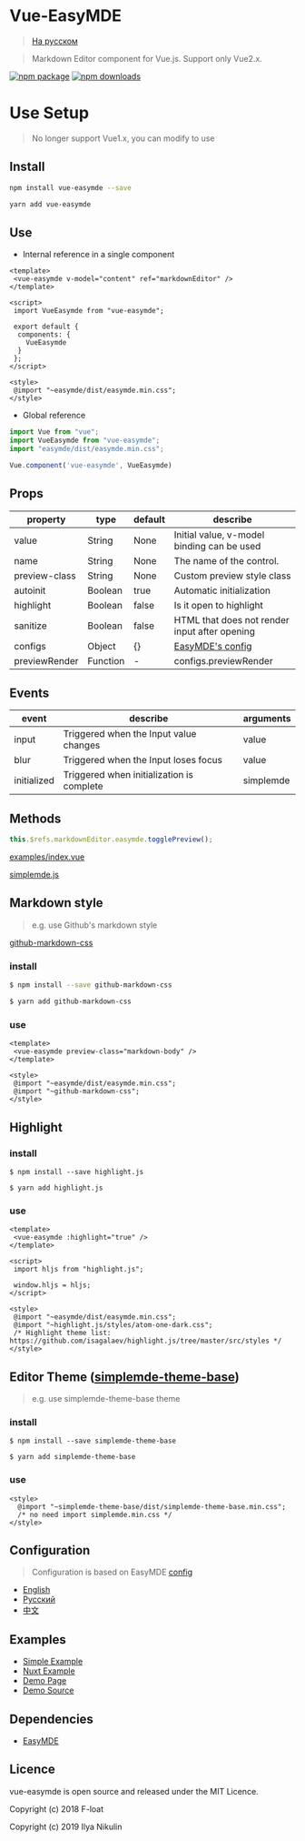# Vue-EasyMDE

>[На русском](README.ru.md)

> Markdown Editor component for Vue.js. Support only Vue2.x.

[![npm package](https://img.shields.io/npm/v/vue-easymde.svg)](https://npmjs.org/package/vue-easymde)
[![npm downloads](http://img.shields.io/npm/dm/vue-easymde.svg)](https://npmjs.org/package/vue-easymde)

# Use Setup

> No longer support Vue1.x, you can modify to use

## Install

```bash
npm install vue-easymde --save

yarn add vue-easymde
```

## Use

- Internal reference in a single component

```vue
<template>
 <vue-easymde v-model="content" ref="markdownEditor" />
</template>

<script>
 import VueEasymde from "vue-easymde";

 export default {
  components: {
    VueEasymde
  }
 };
</script>

<style>
 @import "~easymde/dist/easymde.min.css";
</style>
```

- Global reference

```javascript
import Vue from "vue";
import VueEasymde from "vue-easymde";
import "easymde/dist/easymde.min.css";

Vue.component('vue-easymde', VueEasymde)
```

## Props

| property      | type    | default | describe                                      |
| ------------- | ------- | ------- | --------------------------------------------- |
| value         | String  | None    | Initial value, v-model binding can be used    |
| name          | String  | None    | The name of the control.                      |
| preview-class | String  | None    | Custom preview style class                    |
| autoinit      | Boolean | true    | Automatic initialization                      |
| highlight     | Boolean | false   | Is it open to highlight                       |
| sanitize      | Boolean | false   | HTML that does not render input after opening |
| configs       | Object  | {}      | [EasyMDE's config](#configuration)          |
| previewRender | Function | - | configs.previewRender |

## Events

| event | describe | arguments |
| ----| ----- | ---- |
| input | Triggered when the Input value changes | value |
| blur | Triggered when the Input loses focus | value |
| initialized | Triggered when initialization is complete | simplemde |

## Methods

``` js
this.$refs.markdownEditor.easymde.togglePreview();
```

[examples/index.vue](./examples/index.vue)

[simplemde.js](https://github.com/sparksuite/simplemde-markdown-editor/blob/6abda7ab68cc20f4aca870eb243747951b90ab04/src/js/simplemde.js#L1908-L2026)

## Markdown style
> e.g. use Github's markdown style

[github-markdown-css](https://github.com/sindresorhus/github-markdown-css)

### install
```bash
$ npm install --save github-markdown-css

$ yarn add github-markdown-css
```

### use
```vue
<template>
 <vue-easymde preview-class="markdown-body" />
</template>

<style>
 @import "~easymde/dist/easymde.min.css";
 @import "~github-markdown-css";
</style>
```

## Highlight

### install
```
$ npm install --save highlight.js

$ yarn add highlight.js
```

### use
```vue
<template>
 <vue-easymde :highlight="true" />
</template>

<script>
 import hljs from "highlight.js";

 window.hljs = hljs;
</script>

<style>
 @import "~easymde/dist/easymde.min.css";
 @import "~highlight.js/styles/atom-one-dark.css";
 /* Highlight theme list: https://github.com/isagalaev/highlight.js/tree/master/src/styles */
</style>
```

## Editor Theme ([simplemde-theme-base](https://github.com/xcatliu/simplemde-theme-base/wiki/List-of-themes))

> e.g. use simplemde-theme-base theme

### install
```
$ npm install --save simplemde-theme-base

$ yarn add simplemde-theme-base
```

### use
```vue
<style>
  @import "~simplemde-theme-base/dist/simplemde-theme-base.min.css";
  /* no need import simplemde.min.css */
</style>
```

## Configuration
> Configuration is based on EasyMDE [config](https://github.com/Ionaru/easy-markdown-editor)

- [English](doc/configuration_en.md)
- [Русский](doc/configuration_ru.md)
- [中文](doc/configuration_zh.md)

## Examples

- [Simple Example](./examples/index.vue)
- [Nuxt Example](./examples/nuxt)
- [Demo Page](https://NikulinIlya.github.io/vue-easymde/)
- [Demo Source](https://github.com/NikulinIlya/vue-easymde/tree/gh-pages)

## Dependencies

- [EasyMDE](https://github.com/Ionaru/easy-markdown-editor)

## Licence

vue-easymde is open source and released under the MIT Licence.

Copyright (c) 2018 F-loat

Copyright (c) 2019 Ilya Nikulin
